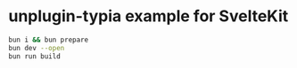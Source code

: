 # unplugin-typia example for SvelteKit

```sh
bun i && bun prepare
bun dev --open
bun run build
```
